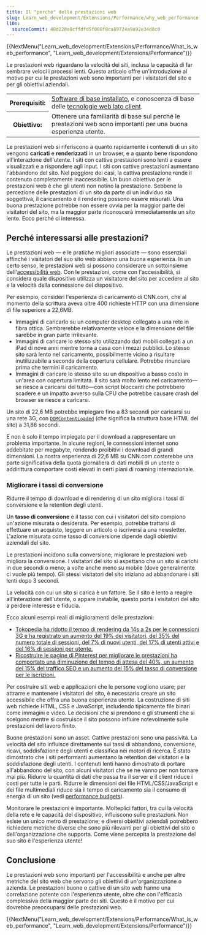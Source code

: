 ```yaml
---
title: Il "perché" delle prestazioni web
slug: Learn_web_development/Extensions/Performance/why_web_performance
l10n:
  sourceCommit: 48d220a8cffdfd5f088f8ca89724a9a92e34d8c0
---
```


{{NextMenu("Learn_web_development/Extensions/Performance/What_is_web_performance", "Learn_web_development/Extensions/Performance")}}

Le prestazioni web riguardano la velocità dei siti, inclusa la capacità di far sembrare veloci i processi lenti. Questo articolo offre un'introduzione al motivo per cui le prestazioni web sono importanti per i visitatori del sito e per gli obiettivi aziendali.

<table>
  <tbody>
    <tr>
      <th scope="row">Prerequisiti:</th>
      <td>
        <a
          href="/it/docs/Learn_web_development/Getting_started/Environment_setup/Installing_software"
          >Software di base installato</a
        >, e conoscenza di base delle
        <a href="/it/docs/Learn_web_development/Getting_started/Your_first_website"
          >tecnologie web lato client</a
        >.
      </td>
    </tr>
    <tr>
      <th scope="row">Obiettivo:</th>
      <td>
        Ottenere una familiarità di base sul perché le prestazioni web sono importanti per una buona esperienza utente.
      </td>
    </tr>
  </tbody>
</table>

Le prestazioni web si riferiscono a quanto rapidamente i contenuti di un sito vengono **caricati** e **renderizzati** in un browser, e a quanto bene rispondono all'interazione dell'utente. I siti con cattive prestazioni sono lenti a essere visualizzati e a rispondere agli input. I siti con cattive prestazioni aumentano l'abbandono del sito. Nel peggiore dei casi, la cattiva prestazione rende il contenuto completamente inaccessibile. Un buon obiettivo per le prestazioni web è che gli utenti non notino la prestazione. Sebbene la percezione delle prestazioni di un sito da parte di un individuo sia soggettiva, il caricamento e il rendering possono essere misurati. Una buona prestazione potrebbe non essere ovvia per la maggior parte dei visitatori del sito, ma la maggior parte riconoscerà immediatamente un sito lento. Ecco perché ci interessa.

## Perché interessarsi alle prestazioni?

Le prestazioni web — e le pratiche migliori associate — sono essenziali affinché i visitatori del suo sito web abbiano una buona esperienza. In un certo senso, le prestazioni web si possono considerare un sottoinsieme dell'[accessibilità web](/it/docs/Learn_web_development/Core/Accessibility). Con le prestazioni, come con l'accessibilità, si considera quale dispositivo utilizza un visitatore del sito per accedere al sito e la velocità della connessione del dispositivo.

Per esempio, consideri l'esperienza di caricamento di CNN.com, che al momento della scrittura aveva oltre 400 richieste HTTP con una dimensione di file superiore a 22,6MB.

- Immagini di caricarlo su un computer desktop collegato a una rete in fibra ottica. Sembrerebbe relativamente veloce e la dimensione del file sarebbe in gran parte irrilevante.
- Immagini di caricare lo stesso sito utilizzando dati mobili collegati a un iPad di nove anni mentre torna a casa con i mezzi pubblici. Lo stesso sito sarà lento nel caricamento, possibilmente vicino a risultare inutilizzabile a seconda della copertura cellulare. Potrebbe rinunciare prima che termini il caricamento.
- Immagini di caricare lo stesso sito su un dispositivo a basso costo in un'area con copertura limitata. Il sito sarà molto lento nel caricamento—se riesce a caricarsi del tutto—con script bloccanti che potrebbero scadere e un impatto avverso sulla CPU che potrebbe causare crash del browser se riesce a caricarsi.

Un sito di 22,6 MB potrebbe impiegare fino a 83 secondi per caricarsi su una rete 3G, con [`DOMContentLoaded`](/it/docs/Web/API/Document/DOMContentLoaded_event) (che significa la struttura base HTML del sito) a 31,86 secondi.

E non è solo il tempo impiegato per il download a rappresentare un problema importante. In alcune regioni, le connessioni internet sono addebitate per megabyte, rendendo proibitivi i download di grandi dimensioni. La nostra esperienza di 22,6 MB su CNN.com costerebbe una parte significativa della quota giornaliera di dati mobili di un utente o addirittura comportare costi elevati in certi piani di roaming internazionale.

### Migliorare i tassi di conversione

Ridurre il tempo di download e di rendering di un sito migliora i tassi di conversione e la retention degli utenti.

Un **tasso di conversione** è il tasso con cui i visitatori del sito compiono un'azione misurata o desiderata. Per esempio, potrebbe trattarsi di effettuare un acquisto, leggere un articolo o iscriversi a una newsletter. L'azione misurata come tasso di conversione dipende dagli obiettivi aziendali del sito.

Le prestazioni incidono sulla conversione; migliorare le prestazioni web migliora la conversione. I visitatori del sito si aspettano che un sito si carichi in due secondi o meno; a volte anche meno su mobile (dove generalmente ci vuole più tempo). Gli stessi visitatori del sito iniziano ad abbandonare i siti lenti dopo 3 secondi.

La velocità con cui un sito si carica è un fattore. Se il sito è lento a reagire all'interazione dell'utente, o appare instabile, questo porta i visitatori del sito a perdere interesse e fiducia.

Ecco alcuni esempi reali di miglioramenti delle prestazioni:

- [Tokopedia ha ridotto il tempo di rendering da 14s a 2s per le connessioni 3G e ha registrato un aumento del 19% dei visitatori, del 35% del numero totale di sessioni, del 7% di nuovi utenti, del 17% di utenti attivi e del 16% di sessioni per utente.](https://wpostats.com/2018/05/30/tokopedia-new-users.html)
- [Ricostruire le pagine di Pinterest per migliorare le prestazioni ha comportato una diminuzione del tempo di attesa del 40%, un aumento del 15% del traffico SEO e un aumento del 15% del tasso di conversione per le iscrizioni.](https://wpostats.com/2017/03/10/pinterest-seo.html)

Per costruire siti web e applicazioni che le persone vogliono usare; per attrarre e mantenere i visitatori del sito, è necessario creare un sito accessibile che offra una buona esperienza utente. La costruzione di siti web richiede HTML, CSS e JavaScript, includendo tipicamente file binari come immagini e video. Le decisioni che si prendono e gli strumenti che si scelgono mentre si costruisce il sito possono influire notevolmente sulle prestazioni del lavoro finito.

Buone prestazioni sono un asset. Cattive prestazioni sono una passività. La velocità del sito influisce direttamente sui tassi di abbandono, conversione, ricavi, soddisfazione degli utenti e classifica nei motori di ricerca. È stato dimostrato che i siti performanti aumentano la retention dei visitatori e la soddisfazione degli utenti. I contenuti lenti hanno dimostrato di portare all'abbandono del sito, con alcuni visitatori che se ne vanno per non tornare mai più. Ridurre la quantità di dati che passa tra il server e il client riduce i costi per tutte le parti. Ridurre le dimensioni dei file HTML/CSS/JavaScript e dei file multimediali riduce sia il tempo di caricamento sia il consumo di energia di un sito (vedi [performance budgets](/it/docs/Web/Performance/Guides/Performance_budgets)).

Monitorare le prestazioni è importante. Molteplici fattori, tra cui la velocità della rete e le capacità del dispositivo, influiscono sulle prestazioni. Non esiste un unico metro di prestazione; e diversi obiettivi aziendali potrebbero richiedere metriche diverse che sono più rilevanti per gli obiettivi del sito o dell'organizzazione che supporta. Come viene percepita la prestazione del suo sito è l'esperienza utente!

## Conclusione

Le prestazioni web sono importanti per l'accessibilità e anche per altre metriche del sito web che servono gli obiettivi di un'organizzazione o azienda. Le prestazioni buone o cattive di un sito web hanno una correlazione potente con l'esperienza utente, oltre che con l'efficacia complessiva della maggior parte dei siti. Questo è il motivo per cui dovrebbe preoccuparsi delle prestazioni web.

{{NextMenu("Learn_web_development/Extensions/Performance/What_is_web_performance", "Learn_web_development/Extensions/Performance")}}
